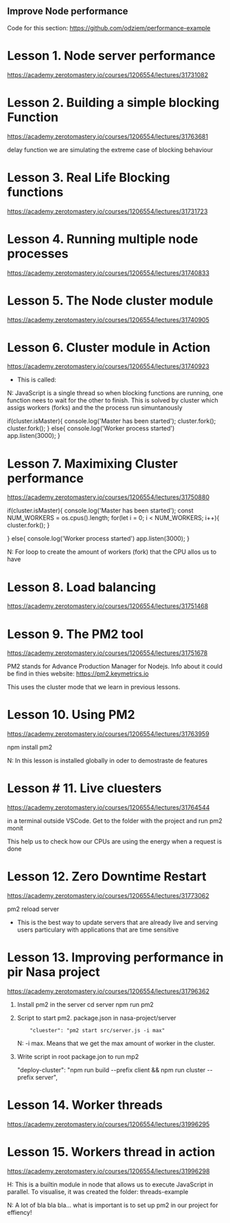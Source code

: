 ## Improve Node performance

Code for this section:
https://github.com/odziem/performance-example

# Lesson 1. Node server performance

https://academy.zerotomastery.io/courses/1206554/lectures/31731082

# Lesson 2. Building a simple blocking Function

https://academy.zerotomastery.io/courses/1206554/lectures/31763681

delay function we are simulating the extreme case of blocking behaviour

# Lesson 3. Real Life Blocking functions

https://academy.zerotomastery.io/courses/1206554/lectures/31731723

# Lesson 4. Running multiple node processes

https://academy.zerotomastery.io/courses/1206554/lectures/31740833

# Lesson 5. The Node cluster module

https://academy.zerotomastery.io/courses/1206554/lectures/31740905

# Lesson 6. Cluster module in Action

https://academy.zerotomastery.io/courses/1206554/lectures/31740923

- This is called: <Round Robin>

N: JavaScript is a single thread so when blocking functions are running, one function nees to wait for the other to finish. This is solved by cluster which assigs workers (forks) and the the process run simuntanously

if(cluster.isMaster){
console.log('Master has been started');
cluster.fork();
cluster.fork();
} else{
console.log('Worker process started')
app.listen(3000);
}

# Lesson 7. Maximixing Cluster performance

https://academy.zerotomastery.io/courses/1206554/lectures/31750880

if(cluster.isMaster){
console.log('Master has been started');
const NUM_WORKERS = os.cpus().length;
for(let i = 0; i < NUM_WORKERS; i++){
cluster.fork();
}

} else{
console.log('Worker process started')
app.listen(3000);
}

N: For loop to create the amount of workers (fork) that the CPU allos us to have

# Lesson 8. Load balancing

https://academy.zerotomastery.io/courses/1206554/lectures/31751468

# Lesson 9. The PM2 tool

https://academy.zerotomastery.io/courses/1206554/lectures/31751678

PM2 stands for Advance Production Manager for Nodejs. Info about it could be find in thies website:
https://pm2.keymetrics.io

This uses the cluster mode that we learn in previous lessons.

# Lesson 10. Using PM2

https://academy.zerotomastery.io/courses/1206554/lectures/31763959

npm install pm2

N: In this lesson is installed globally in oder to demostraste de features

# Lesson # 11. Live cluesters

https://academy.zerotomastery.io/courses/1206554/lectures/31764544

in a terminal outside VSCode. Get to the folder with the project and run
pm2 monit

This help us to check how our CPUs are using the energy when a request is done

# Lesson 12. Zero Downtime Restart

https://academy.zerotomastery.io/courses/1206554/lectures/31773062

pm2 reload server

- This is the best way to update servers that are already live and serving users particulary with applications that are time sensitive

# Lesson 13. Improving performance in pir Nasa project

https://academy.zerotomastery.io/courses/1206554/lectures/31796362

1.  Install pm2 in the server
    cd server
    npm run pm2

2.  Script to start pm2.
    package.json in nasa-project/server

            "cluester": "pm2 start src/server.js -i max"

    N: -i max. Means that we get the max amount of worker in the cluster.

3.  Write script in root package.jon to run mp2

    "deploy-cluster": "npm run build --prefix client && npm run cluster --prefix server",

# Lesson 14. Worker threads

https://academy.zerotomastery.io/courses/1206554/lectures/31996295

# Lesson 15. Workers thread in action

https://academy.zerotomastery.io/courses/1206554/lectures/31996298

H: This is a builtin module in node that allows us to execute JavaScript in parallel. To visualise, it was created the folder: threads-example

N: A lot of bla bla bla... what is important is to set up pm2 in our project for effiency!
